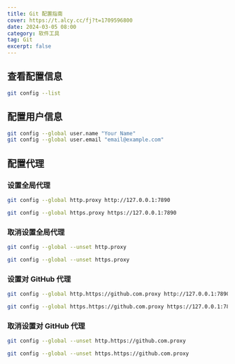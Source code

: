 ```yaml
---
title: Git 配置指南
cover: https://t.alcy.cc/fj?t=1709596800
date: 2024-03-05 08:00
category: 软件工具
tag: Git
excerpt: false
---
```


## 查看配置信息

```bash
git config --list
```

## 配置用户信息

```bash
git config --global user.name "Your Name"
git config --global user.email "email@example.com"
```

## 配置代理

### 设置全局代理

```bash
git config --global http.proxy http://127.0.0.1:7890
```

```bash
git config --global https.proxy https://127.0.0.1:7890
```

### 取消设置全局代理

```bash
git config --global --unset http.proxy
```

```bash
git config --global --unset https.proxy
```

### 设置对 GitHub 代理

```bash
git config --global http.https://github.com.proxy http://127.0.0.1:7890
```

```bash
git config --global https.https://github.com.proxy https://127.0.0.1:7890
```

### 取消设置对 GitHub 代理

```bash
git config --global --unset http.https://github.com.proxy
```

```bash
git config --global --unset https.https://github.com.proxy
```
